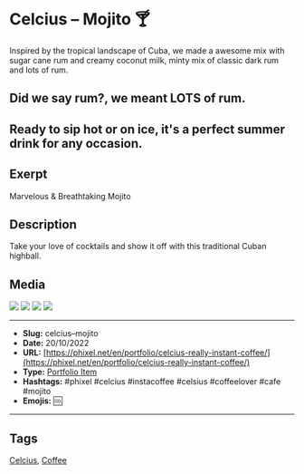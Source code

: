 # Celcius – Mojito 🍸
Inspired by the tropical landscape of Cuba, we made a awesome mix with sugar cane rum and creamy coconut milk, minty mix of classic dark rum and lots of rum.

## Did we say rum?, we meant LOTS of rum.

Ready to sip hot or on ice, it's a perfect summer drink for any occasion.
------------
## Exerpt
Marvelous & Breathtaking Mojito
## Description
Take your love of cocktails and show it off with this traditional Cuban highball.
## Media
<img src="media/e4126fe9/mojito.gltf">
<img src="media/0d4f1289/mojito.jpg">
<img src="media/10c81577/mojito.png">
<img src="media/39af3b02/mojito.png">

------------
- **Slug:** celcius–mojito
- **Date:** 20/10/2022
- **URL:** [https://phixel.net/en/portfolio/celcius-really-instant-coffee/](https://phixel.net/en/portfolio/celcius-really-instant-coffee/)
- **Type:** [Portfolio Item](#portfolio-item)
- **Hashtags:** #phixel #celcius #instacoffee #celsius #coffeelover #cafe #mojito
- **Emojis:** 🆒

------------
## Tags
[Celcius](#Celcius), [Coffee](#Coffee)
